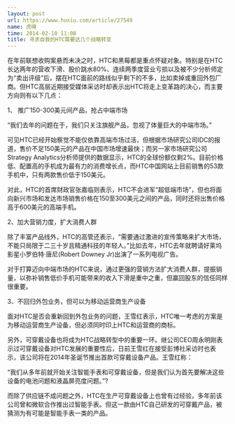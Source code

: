 ```yaml
---
layout: post
url: https://www.huxiu.com/article/27549
name: 虎嗅
time: 2014-02-10 11:08
title: 寻求自救的HTC需要这几个战略转变
---
```

在年前联想收购案悬而未决之时，HTC和黑莓都是重点怀疑对象。特别是在HTC长达两年的营收下滑、股价跳水80%、连续两季度营业亏损以及被不少分析师定为“卖出评级”后，摆在HTC面前的路线似乎剩下的不多，比如卖掉或重回外包厂商。但HTC高层近期接受媒体采访时却表示出HTC将走上变革路的决心，而主要方向则有以下几点：

1、 推广150-300美元间产品，抢占中端市场

“我们去年的问题在于，我们只关注旗舰产品，忽视了体量巨大的中端市场。”

可见HTC已经开始察觉不能仅依靠高端市场过活，但根据市场研究公司IDC的报道，售价不足150美元的产品在中国市场增速最快；而另一家市场研究公司Strategy Analytics分析师提供的数据显示，HTC的全球份额仅剩2%。目前价格低、配置高的手机成为最有力的消费增长点，而HTC中国网站上目前销售的53款手机中，只有两款售价低于150美元。

对此，HTC的首席财政官张嘉临则表示，HTC不会进军“超低端市场”，但也将面向新兴市场和发达市场销售价格在150至300美元之间的产品，同时还将出售价格高于600美元的高端手机。

2、加大营销力度，扩大消费人群

除了丰富产品线外，HTC的高管还表示，“需要通过激进的宣传策略来扩大市场，不能只局限于二三十岁且精通科技的年轻人。”比如去年，HTC去年就聘请好莱坞影星小罗伯特·唐尼(Robert Downey Jr)出演了一系列电视广告。

对于打算迈向中端市场的HTC来说，通过更强的营销方法扩大消费人群，提振销量，以弥补销售低价手机可能带来的收入下滑是重中之重，但赢回股东的信任同样很重要。

3、不回归外包业务，但可以为移动运营商生产设备

面对HTC是否会重新回到外包业务的问题，王雪红表示，HTC唯一考虑的方案是为移动运营商生产设备，但必须同时印上HTC和运营商的商标。

另外，可穿戴设备也将成为HTC战略转型中的重要一环。继公司CEO周永明刚表示过可穿戴设备对HTC发展的重要性后，日前王雪红在接受彭博社采访时也表示，该公司将在2014年圣诞节推出首款可穿戴设备产品。王雪红称：

“我们从多年前就开始关注智能手表和可穿戴设备，但是我们认为首先要解决这些设备的电池问题和液晶屏亮度问题。”?

而除了供应链不成问题之外，HTC在生产可穿戴设备上也曾有过经验，多年前该公司曾和微软合作推出过智能手表。但这一款由HTC自己研发的可穿戴产品，被猜测为有可能是智能手表一类的产品。

